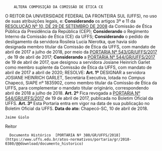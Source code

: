         ALTERA COMPOSIÇÃO DA COMISSÃO DE ÉTICA CE  

 O REITOR DA UNIVERSIDADE FEDERAL DA FRONTEIRA SUL (UFFS), no uso de suas atribuições legais, e:   **Considerando** os artigos 3º e 11 da [RESOLUÇÃO Nº 10, DE 29 DE SETEMBRO DE 2008](http://etica.planalto.gov.br/sobre-a-cep/legislacao/etica512)  da Comissão de Ética Pública da Presidência da República (CEP);   **Considerando** o Regimento Interno da Comissão de Ética (CE) da UFFS;   **Considerando** o pedido de desligamento da servidora Rosileia Lucia Nierotka, que havia sido designada membro titular da Comissão de Ética da UFFS, com mandato de abril de 2017 a julho de 2018, por meio da [PORTARIA Nº 543/GR/UFFS/2017](https://www.uffs.edu.br/atos-normativos/portaria/gr/2017-0543)  , de 19 de abril de 2017;   **Considerando** a [PORTARIA Nº 544/GR/UFFS/2017](https://www.uffs.edu.br/atos-normativos/portaria/gr/2017-0544)  de 19 de abril de 2017, que designou a servidora Josiane Heinrich Garlet como membro suplente da Comissão de Ética da UFFS, com mandato de abril de 2017 a abril de 2020;   RESOLVE:   **Art. 1º** DESIGNAR a servidora JOSIANE HEINRICH GARLET, Secretária Executiva, lotada no *Campus* Chapecó, SIAPE nº 1835902, como membro titular da Comissão de Ética da UFFS, para complementar o mandato titular originário, correspondendo abril de 2018 a julho de 2018.   **Art. 2º** Fica revogada a [PORTARIA Nº 544/GR/UFFS/2017](https://www.uffs.edu.br/atos-normativos/portaria/gr/2017-0544)  de 19 de abril de 2017, publicada no Boletim Oficial da UFFS.   **Art. 3º** Esta Portaria entra em vigor na data de sua publicação no Boletim Oficial da UFFS.      **Data do ato:** Chapecó-SC, 10 de abril de 2018.   
 

    Jaime Giolo   
 Reitor 

      Documento Histórico  [PORTARIA Nº 380/GR/UFFS/2018](https://www.uffs.edu.br/atos-normativos/portaria/gr/2018-0380/@@download/documento_historico)     
      